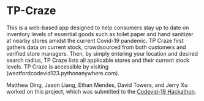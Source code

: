 # TP-Craze
This is a web-based app designed to help consumers stay up to date on inventory levels of essential goods such as toilet paper and hand sanitizer at nearby stores amidst the current Covid-19 pandemic. TP Craze first gathers data on current stock, crowdsourced from both customers and verified store managers. Then, by simply entering your location and desired search radius, TP Craze lists all applicable stores and their current stock levels. TP Craze is accessible by visiting (westfordcodevid123.pythonanywhere.com). 

Matthew Ding, Jason Liang, Ethan Mendes, David Towers, and Jerry Xu worked on this project, which was submitted to the [Codevid-19 Hackathon](https://codevid19.com/).
